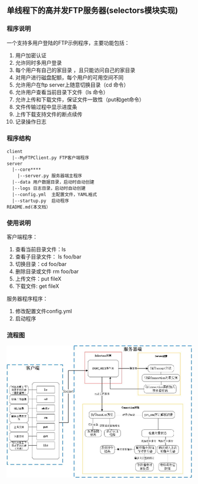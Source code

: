 ## 单线程下的高并发FTP服务器(selectors模块实现)
### 程序说明
一个支持多用户登陆的FTP示例程序，主要功能包括：
1. 用户加密认证
2. 允许同时多用户登录
3. 每个用户有自己的家目录 ，且只能访问自己的家目录
4. 对用户进行磁盘配额，每个用户的可用空间不同
5. 允许用户在ftp server上随意切换目录（cd 命令）
6. 允许用户查看当前目录下文件（ls 命令）
7. 允许上传和下载文件，保证文件一致性（put和get命令）
8. 文件传输过程中显示进度条
9. 上传下载支持文件的断点续传
10. 记录操作日志

### 程序结构
```
client
  |--MyFTPClient.py FTP客户端程序
server
  |--core****
    |--server.py 服务器端主程序
  |--data 用户数据目录，启动时自动创建
  |--logs 日志目录，启动时自动创建
  |--config.yml  主配置文件，YAML格式
  |--startup.py  启动程序
README.md(本文档）
```

### 使用说明
客户端程序：
1. 查看当前目录文件：ls
2. 查看子目录文件： ls foo/bar
3. 切换目录：cd foo/bar
4. 删除目录或文件 rm foo/bar
5. 上传文件：put fileX
6. 下载文件: get fileX
    
服务器程序程序：
1. 修改配置文件config.yml
2. 启动程序

### 流程图
![image](https://github.com/huyx1501/python-study/blob/dev/Day10/MyFTP_Paralleled/%E5%8D%95%E7%BA%BF%E7%A8%8B%E5%A4%9A%E5%B9%B6%E5%8F%91FTP%E7%BB%93%E6%9E%84%E5%9B%BE.jpg)
